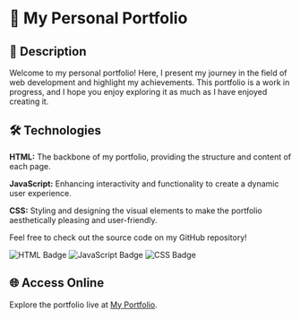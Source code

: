 <h1>🌟 My Personal Portfolio</h1>
  
  <h2>🔖 Description</h2>
  <p>
    Welcome to my personal portfolio! Here, I present my journey in the field of web development and highlight my achievements. This portfolio is a work in progress, and I hope you enjoy exploring it as much as I have enjoyed creating it.
  </p>
  
  <h2>🛠️ Technologies</h2>
  <p>
    <strong>HTML:</strong> The backbone of my portfolio, providing the structure and content of each page.
  </p>
  <p>
    <strong>JavaScript:</strong> Enhancing interactivity and functionality to create a dynamic user experience.
  </p>
  <p>
    <strong>CSS:</strong> Styling and designing the visual elements to make the portfolio aesthetically pleasing and user-friendly.
  </p>
  <p>
    Feel free to check out the source code on my GitHub repository!
  </p>
  
  <div class="tech-badges">
    <img src="https://img.shields.io/badge/HTML-239120?style=for-the-badge&logo=html5&logoColor=white" alt="HTML Badge">
    <img src="https://img.shields.io/badge/JavaScript-F7DF1E?style=for-the-badge&logo=javascript&logoColor=black" alt="JavaScript Badge">
    <img src="https://img.shields.io/badge/CSS-239120?&style=for-the-badge&logo=css3&logoColor=white" alt="CSS Badge">
  </div>
  
  <h2>🌐 Access Online</h2>
  <p>
    Explore the portfolio live at <a href="https://portfoliopriod.netlify.app" target='_blank'>My Portfolio</a>.
  </p>